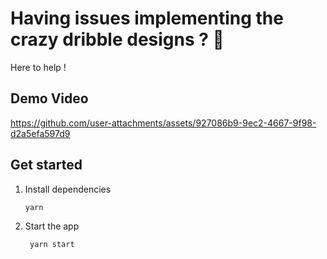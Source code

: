 # Having issues implementing the crazy dribble designs ? 👋

Here to help !


## Demo Video
https://github.com/user-attachments/assets/927086b9-9ec2-4667-9f98-d2a5efa597d9


## Get started
1. Install dependencies

   ```bash
   yarn
   ```

2. Start the app

   ```bash
    yarn start
   ```
